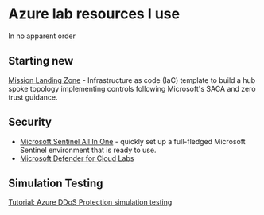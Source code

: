 # Azure lab resources I use
In no apparent order

## Starting new
[Mission Landing Zone](https://aka.ms/mlz) - Infrastructure as code (IaC) template to build a hub spoke topology implementing controls following Microsoft's SACA and zero trust guidance.

## Security
- [Microsoft Sentinel All In One](https://github.com/Azure/Azure-Sentinel/tree/master/Tools/Sentinel-All-In-One) - quickly set up a full-fledged Microsoft Sentinel environment that is ready to use.
- [Microsoft Defender for Cloud Labs](https://github.com/Azure/Microsoft-Defender-for-Cloud/tree/main/Labs)

## Simulation Testing
[Tutorial: Azure DDoS Protection simulation testing](https://learn.microsoft.com/en-us/azure/ddos-protection/test-through-simulations)
[]()
